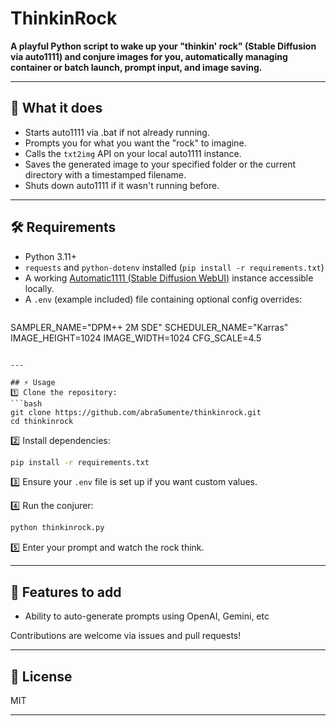# ThinkinRock

**A playful Python script to wake up your "thinkin' rock" (Stable Diffusion via auto1111) and conjure images for you, automatically managing container or batch launch, prompt input, and image saving.**

---

## 🚀 What it does
- Starts auto1111 via .bat if not already running.
- Prompts you for what you want the "rock" to imagine.
- Calls the `txt2img` API on your local auto1111 instance.
- Saves the generated image to your specified folder or the current directory with a timestamped filename.
- Shuts down auto1111 if it wasn't running before.

---

## 🛠 Requirements
- Python 3.11+
- `requests` and `python-dotenv` installed (`pip install -r requirements.txt`)
- A working [Automatic1111 (Stable Diffusion WebUI)](https://github.com/AUTOMATIC1111/stable-diffusion-webui) instance accessible locally.
- A `.env` (example included) file containing optional config overrides:
  ```env
SAMPLER_NAME="DPM++ 2M SDE"
SCHEDULER_NAME="Karras"
IMAGE_HEIGHT=1024
IMAGE_WIDTH=1024
CFG_SCALE=4.5
  ```

---

## ⚡️ Usage
1️⃣ Clone the repository:
```bash
git clone https://github.com/abra5umente/thinkinrock.git
cd thinkinrock
```

2️⃣ Install dependencies:
```bash
pip install -r requirements.txt
```

3️⃣ Ensure your `.env` file is set up if you want custom values.

4️⃣ Run the conjurer:
```bash
python thinkinrock.py
```

5️⃣ Enter your prompt and watch the rock think.


---

## 🧩 Features to add
- Ability to auto-generate prompts using OpenAI, Gemini, etc

Contributions are welcome via issues and pull requests!

---

## 📜 License
MIT

---

